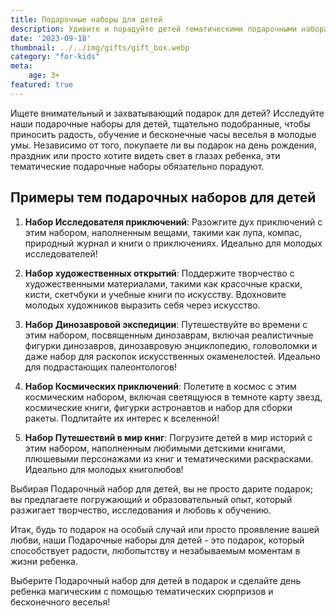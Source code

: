 ```yaml
---
title: Подарочные наборы для детей
description: Удивите и порадуйте детей тематическими подарочными наборами, наполненными веселыми и образовательными предметами.
date: '2023-09-18'
thumbnail: ../../img/gifts/gift_box.webp
category: "for-kids"
meta:
    age: 3+
featured: true
---
```


Ищете внимательный и захватывающий подарок для детей? Исследуйте наши подарочные наборы для детей, тщательно подобранные, чтобы приносить радость, обучение и бесконечные часы веселья в молодые умы. Независимо от того, покупаете ли вы подарок на день рождения, праздник или просто хотите видеть свет в глазах ребенка, эти тематические подарочные наборы обязательно порадуют.

## Примеры тем подарочных наборов для детей

1. **Набор Исследователя приключений**: Разожгите дух приключений с этим набором, наполненным вещами, такими как лупа, компас, природный журнал и книги о приключениях. Идеально для молодых исследователей!

2. **Набор художественных открытий**: Поддержите творчество с художественными материалами, такими как красочные краски, кисти, скетчбуки и учебные книги по искусству. Вдохновите молодых художников выразить себя через искусство.

3. **Набор Динозавровой экспедиции**: Путешествуйте во времени с этим набором, посвященным динозаврам, включая реалистичные фигурки динозавров, динозавровую энциклопедию, головоломки и даже набор для раскопок искусственных окаменелостей. Идеально для подрастающих палеонтологов!

4. **Набор Космических приключений**: Полетите в космос с этим космическим набором, включая светящуюся в темноте карту звезд, космические книги, фигурки астронавтов и набор для сборки ракеты. Подпитайте их интерес к вселенной!

5. **Набор Путешествий в мир книг**: Погрузите детей в мир историй с этим набором, наполненным любимыми детскими книгами, плюшевыми персонажами из книг и тематическими раскрасками. Идеально для молодых книголюбов!

Выбирая Подарочный набор для детей, вы не просто дарите подарок; вы предлагаете погружающий и образовательный опыт, который разжигает творчество, исследования и любовь к обучению.

Итак, будь то подарок на особый случай или просто проявление вашей любви, наши Подарочные наборы для детей - это подарок, который способствует радости, любопытству и незабываемым моментам в жизни ребенка.

Выберите Подарочный набор для детей в подарок и сделайте день ребенка магическим с помощью тематических сюрпризов и бесконечного веселья!
